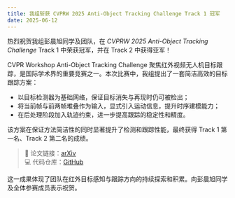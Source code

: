 ```yaml
---
title: 我组斩获 CVPRW 2025 Anti-Object Tracking Challenge Track 1 冠军
date: 2025-06-12
---
```


热烈祝贺我组彭晨旭同学及团队，在 *CVPRW 2025 Anti-Object Tracking Challenge* Track 1 中荣获冠军，并在 Track 2 中获得亚军！

<!--more-->

CVPR Workshop Anti-Object Tracking Challenge 聚焦红外视频无人机目标跟踪，是国际学术界的重要竞赛之一。本次比赛中，我组提出了一套简洁高效的目标跟踪方案：  

- 以目标检测器为基础网络，保证目标消失与再现时仍可被检出；  
- 将当前帧与前两帧堆叠作为输入，显式引入运动信息，提升时序建模能力；  
- 在后处理阶段加入轨迹约束，进一步提高跟踪的稳定性和精度。  

该方案在保证方法简洁性的同时显著提升了检测和跟踪性能，最终获得 Track 1 第一名、Track 2 第二名的成绩。  

> 📄 论文链接：[arXiv](https://www.arxiv.org/abs/2505.04917)  
> 💻 代码仓库：[GitHub](https://github.com/facias914/A-Simple-Detector-is-a-Strong-Tracker)

这一成果体现了团队在红外目标感知与跟踪方向的持续探索和积累。向彭晨旭同学及全体参赛成员表示祝贺。